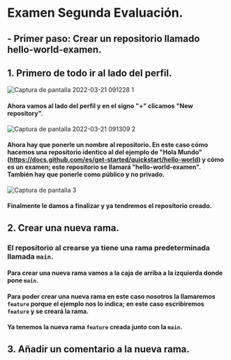 # Examen Segunda Evaluación. 


## - Primer paso: Crear un repositorio llamado hello-world-examen. 


## 1. Primero de todo ir al lado del perfil.

![Captura de pantalla 2022-03-21 091228 1](https://user-images.githubusercontent.com/82807688/159230338-b08a8662-6095-472e-b19b-d1de8ecd7561.png)


#### Ahora vamos al lado del perfil y en el signo "+" clicamos "New repository".
![Captura de pantalla 2022-03-21 091309 2](https://user-images.githubusercontent.com/82807688/159230544-ac334136-fb16-48c6-bf4e-a5f14c22f70e.png)

#### Ahora hay que ponerle un nombre al repositorio. En este caso cómo hacemos una repositorio identico al del ejemplo de "Hola Mundo" (https://docs.github.com/es/get-started/quickstart/hello-world) y cómo es un examen; este repositorio se llamará "hello-world-examen". También hay que ponerle como público y no privado.  

![Captura de pantalla 3](https://user-images.githubusercontent.com/82807688/159230957-4ae7edb4-f10f-4f70-8296-183126adb083.png)

#### Finalmente le damos a finalizar y ya tendremos el repositorio creado.

## 2. Crear una nueva rama.

### El repositorio al crearse ya tiene una rama predeterminada llamada `main`.

#### Para crear una nueva rama vamos a la caja de arriba a la izquierda donde pone `main`.
#### Para poder crear una nueva rama en este caso nosotros la llamaremos `feature` porque el ejemplo nos lo indica; en este caso escribiremos `feature` y se creará la rama.
#### Ya tenemos la nueva rama `feature` creada junto con la `main`.


## 3. Añadir un comentario a la nueva rama.





